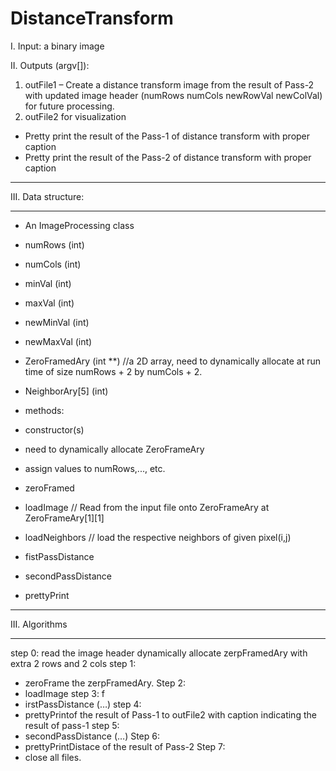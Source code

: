 # DistanceTransform
I. Input: a binary image

II. Outputs (argv[]):
1) outFile1 – Create a distance transform image from the result of Pass-2
with updated image header (numRows numCols newRowVal newColVal)
for future processing.
2) outFile2 for visualization

- Pretty print the result of the Pass-1 of distance transform
with proper caption
- Pretty print the result of the Pass-2 of distance transform
with proper caption

*******************************
III. Data structure:
*******************************
- An ImageProcessing class
- numRows (int)
- numCols (int)
- minVal (int)
- maxVal (int)
- newMinVal (int)
- newMaxVal (int)
- ZeroFramedAry (int **)  //a 2D array, need to dynamically allocate at run time of size numRows + 2 by numCols + 2.
- NeighborAry[5] (int)
- methods:
- constructor(s)
- need to dynamically allocate ZeroFrameAry
- assign values to numRows,..., etc.

- zeroFramed
- loadImage // Read from the input file onto ZeroFrameAry at ZeroFrameAry[1][1]

- loadNeighbors     // load the respective neighbors of given pixel(i,j)

- fistPassDistance
- secondPassDistance

- prettyPrint

*******************************
III. Algorithms
*******************************
step 0: read the image header
dynamically allocate zerpFramedAry with extra 2 rows and 2 cols
step 1: 
- zeroFrame the zerpFramedAry.
Step 2: 
- loadImage
step 3: f
- irstPassDistance (…) 
step 4: 
- prettyPrintof the result of Pass-1 to outFile2 with caption indicating the result of pass-1
step 5: 
- secondPassDistance (…)
Step 6: 
- prettyPrintDistace of the result of Pass-2 
Step 7: 
- close all files.

